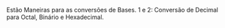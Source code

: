 Estão Maneiras para as conversões de Bases.
1 e 2: Conversão de Decimal para Octal, Binário e Hexadecimal.

